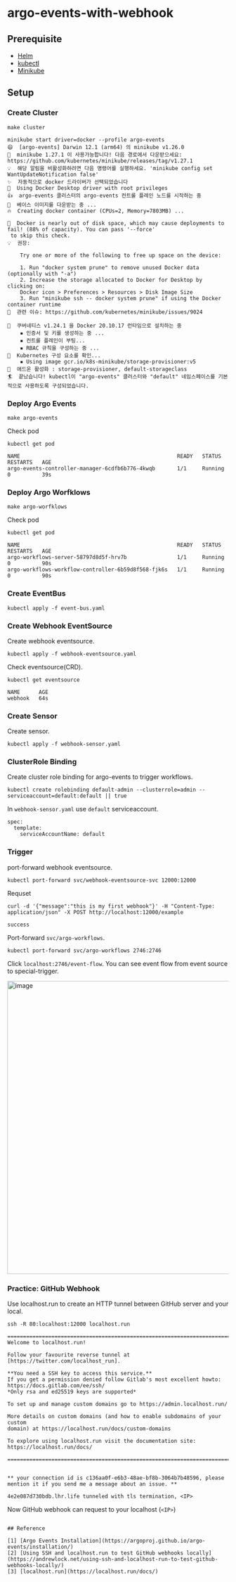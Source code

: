 # argo-events-with-webhook

## Prerequisite
- [Helm](https://helm.sh/docs/intro/)
- [kubectl](https://kubernetes.io/docs/tasks/tools/#kubectl)
- [Minikube](https://minikube.sigs.k8s.io/docs/start/)

## Setup

### Create Cluster

```
make cluster
```

```
minikube start driver=docker --profile argo-events
😄  [argo-events] Darwin 12.1 (arm64) 의 minikube v1.26.0
🎉  minikube 1.27.1 이 사용가능합니다! 다음 경로에서 다운받으세요: https://github.com/kubernetes/minikube/releases/tag/v1.27.1
💡  해당 알림을 비활성화하려면 다음 명령어를 실행하세요. 'minikube config set WantUpdateNotification false'
✨  자동적으로 docker 드라이버가 선택되었습니다
📌  Using Docker Desktop driver with root privileges
👍  argo-events 클러스터의 argo-events 컨트롤 플레인 노드를 시작하는 중
🚜  베이스 이미지를 다운받는 중 ...
🔥  Creating docker container (CPUs=2, Memory=7803MB) ...

🧯  Docker is nearly out of disk space, which may cause deployments to fail! (88% of capacity). You can pass '--force'
 to skip this check.
💡  권장:

    Try one or more of the following to free up space on the device:

    1. Run "docker system prune" to remove unused Docker data (optionally with "-a")
    2. Increase the storage allocated to Docker for Desktop by clicking on:
    Docker icon > Preferences > Resources > Disk Image Size
    3. Run "minikube ssh -- docker system prune" if using the Docker container runtime
🍿  관련 이슈: https://github.com/kubernetes/minikube/issues/9024

🐳  쿠버네티스 v1.24.1 을 Docker 20.10.17 런타임으로 설치하는 중
    ▪ 인증서 및 키를 생성하는 중 ...
    ▪ 컨트롤 플레인이 부팅...
    ▪ RBAC 규칙을 구성하는 중 ...
🔎  Kubernetes 구성 요소를 확인...
    ▪ Using image gcr.io/k8s-minikube/storage-provisioner:v5
🌟  애드온 활성화 : storage-provisioner, default-storageclass
🏄  끝났습니다! kubectl이 "argo-events" 클러스터와 "default" 네임스페이스를 기본적으로 사용하도록 구성되었습니다.

```

### Deploy Argo Events

```
make argo-events
```

Check pod
```
kubectl get pod
```

```
NAME                                                  READY   STATUS    RESTARTS   AGE
argo-events-controller-manager-6cdfb6b776-4kwqb       1/1     Running   0          39s
```


### Deploy Argo Worfklows


```
make argo-worfklows
```

Check pod
```
kubectl get pod
```

```
NAME                                                  READY   STATUS    RESTARTS   AGE
argo-workflows-server-58797d8d5f-hrv7b                1/1     Running   0          90s
argo-workflows-workflow-controller-6b59d8f568-fjk6s   1/1     Running   0          90s
```

### Create EventBus

```
kubectl apply -f event-bus.yaml
```


### Create Webhook EventSource

Create webhook eventsource.

```
kubectl apply -f webhook-eventsource.yaml
```

Check eventsource(CRD).

```
kubectl get eventsource
```

```
NAME      AGE
webhook   64s
```

### Create Sensor

Create sensor.

```
kubectl apply -f webhook-sensor.yaml
```

### ClusterRole Binding

Create cluster role binding for argo-events to trigger workflows.
```
kubectl create rolebinding default-admin --clusterrole=admin --serviceaccount=default:default || true
```

In `webhook-sensor.yaml` use `default` serviceaccount.

```
spec:
  template:
    serviceAccountName: default
```

### Trigger

port-forward webhook eventsource.

```
kubectl port-forward svc/webhook-eventsource-svc 12000:12000
```

Requset

```
curl -d '{"message":"this is my first webhook"}' -H "Content-Type: application/json" -X POST http://localhost:12000/example
```

```
success
```


Port-forward `svc/argo-workflows`.

```
kubectl port-forward svc/argo-workflows 2746:2746
```

Click `localhost:2746/event-flow`. You can see event flow from event source to special-trigger.

<img width="667" alt="image" src="https://user-images.githubusercontent.com/27891090/196955753-fa8c8f60-6265-4dd7-8385-e01286147396.png">


### Practice: GitHub Webhook

Use localhost.run to create an HTTP tunnel between GitHub server and your local.

```
ssh -R 80:localhost:12000 localhost.run
```

```
===============================================================================
Welcome to localhost.run!

Follow your favourite reverse tunnel at [https://twitter.com/localhost_run].

**You need a SSH key to access this service.**
If you get a permission denied follow Gitlab's most excellent howto:
https://docs.gitlab.com/ee/ssh/
*Only rsa and ed25519 keys are supported*

To set up and manage custom domains go to https://admin.localhost.run/

More details on custom domains (and how to enable subdomains of your custom
domain) at https://localhost.run/docs/custom-domains

To explore using localhost.run visit the documentation site:
https://localhost.run/docs/

===============================================================================


** your connection id is c136aa0f-e6b3-48ae-bf8b-3064b7b48596, please mention it if you send me a message about an issue. **

4e2e087d730bdb.lhr.life tunneled with tls termination, <IP>
```

Now GitHub webhook can request to your localhost (`<IP>`)

```

## Reference

[1] [Argo Events Installation](https://argoproj.github.io/argo-events/installation/)
[2] [Using SSH and localhost.run to test GitHub webhooks locally](https://andrewlock.net/using-ssh-and-localhost-run-to-test-github-webhooks-locally/)
[3] [localhost.run](https://localhost.run/docs/)
